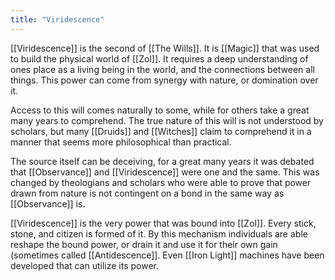 ```yaml
---
title: "Viridescence"
---
```

[[Viridescence]] is the second of [[The Wills]]. It is [[Magic]] that was used to build the physical world of [[Zol]]. It requires a deep understanding of ones place as a living being in the world, and the connections between all things. This power can come from synergy with nature, or domination over it.

Access to this will comes naturally to some, while for others take a great many years to comprehend. The true nature of this will is not understood by scholars, but many [[Druids]] and [[Witches]] claim to comprehend it in a manner that seems more philosophical than practical.

The source itself can be deceiving, for a great many years it was debated that [[Observance]] and [[Viridescence]] were one and the same. This was changed by theologians and scholars who were able to prove that power drawn from nature is not contingent on a bond in the same way as [[Observance]] is.

[[Viridescence]] is the very power that was bound into [[Zol]]. Every stick, stone, and citizen is formed of it. By this mechanism individuals are able reshape the bound power, or drain it and use it for their own gain (sometimes called [[Antidescence]]. Even [[Iron Light]] machines have been developed that can utilize its power.